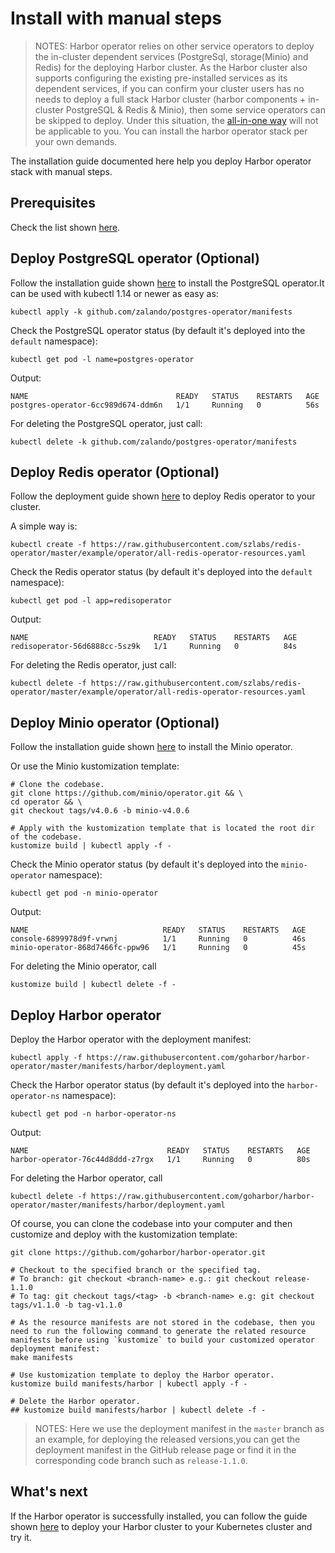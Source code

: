 # Install with manual steps

> NOTES: Harbor operator relies on other service operators to deploy the in-cluster dependent services (PostgreSql, storage(Minio) and Redis) for the deploying Harbor cluster. As the Harbor cluster also supports configuring the existing pre-installed services as its dependent services, if you can confirm your cluster users has no needs to deploy a full stack Harbor cluster (harbor components + in-cluster PostgreSQL & Redis & Minio), then some service operators can be skipped to deploy. Under this situation, the [all-in-one way](./kustomization-all-in-one.md) will not be applicable to you. You can install the harbor operator stack per your own demands.

The installation guide documented here help you deploy Harbor operator stack with manual steps.

## Prerequisites

Check the list shown [here](./kustomization-all-in-one.md#prerequisites).

## Deploy PostgreSQL operator (Optional)

Follow the installation guide shown [here](https://github.com/zalando/postgres-operator/blob/master/docs/quickstart.md#configuration-options) to install the PostgreSQL operator.It can be used with kubectl 1.14 or newer as easy as:

```shell script
kubectl apply -k github.com/zalando/postgres-operator/manifests
```

Check the PostgreSQL operator status (by default it's deployed into the `default` namespace):

```shell
kubectl get pod -l name=postgres-operator
```

Output:

```log
NAME                                 READY   STATUS    RESTARTS   AGE
postgres-operator-6cc989d674-ddm6n   1/1     Running   0          56s
```

For deleting the PostgreSQL operator, just call:

```shell
kubectl delete -k github.com/zalando/postgres-operator/manifests
```

## Deploy Redis operator (Optional)

Follow the deployment guide shown [here](https://github.com/spotahome/redis-operator#operator-deployment-on-kubernetes) to deploy Redis operator to your cluster.

A simple way is:

```shell script
kubectl create -f https://raw.githubusercontent.com/szlabs/redis-operator/master/example/operator/all-redis-operator-resources.yaml
```

Check the Redis operator status (by default it's deployed into the `default` namespace):

```shell
kubectl get pod -l app=redisoperator
```

Output:

```log
NAME                            READY   STATUS    RESTARTS   AGE
redisoperator-56d6888cc-5sz9k   1/1     Running   0          84s
```

For deleting the Redis operator, just call:

```shell
kubectl delete -f https://raw.githubusercontent.com/szlabs/redis-operator/master/example/operator/all-redis-operator-resources.yaml
```

## Deploy Minio operator (Optional)

Follow the installation guide shown [here](https://github.com/minio/operator/tree/v4.0.6#1-install-the-minio-operator) to install the Minio operator.

Or use the Minio kustomization template:

```shell
# Clone the codebase.
git clone https://github.com/minio/operator.git && \
cd operator && \
git checkout tags/v4.0.6 -b minio-v4.0.6

# Apply with the kustomization template that is located the root dir of the codebase.
kustomize build | kubectl apply -f -
```

Check the Minio operator status (by default it's deployed into the `minio-operator` namespace):

```shell
kubectl get pod -n minio-operator
```

Output:

```log
NAME                              READY   STATUS    RESTARTS   AGE
console-6899978d9f-vrwnj          1/1     Running   0          46s
minio-operator-868d7466fc-ppw96   1/1     Running   0          45s
```

For deleting the Minio operator, call

```shell
kustomize build | kubectl delete -f -
```

## Deploy Harbor operator

Deploy the Harbor operator with the deployment manifest:

```shell
kubectl apply -f https://raw.githubusercontent.com/goharbor/harbor-operator/master/manifests/harbor/deployment.yaml
```

Check the Harbor operator status (by default it's deployed into the `harbor-operator-ns` namespace):

```shell
kubectl get pod -n harbor-operator-ns
```

Output:

```shell
NAME                               READY   STATUS    RESTARTS   AGE
harbor-operator-76c44d8ddd-z7rgx   1/1     Running   0          80s
```

For deleting the Harbor operator, call

```shell
kubectl delete -f https://raw.githubusercontent.com/goharbor/harbor-operator/master/manifests/harbor/deployment.yaml
```

Of course, you can clone the codebase into your computer and then customize and deploy with the kustomization template:

```shell
git clone https://github.com/goharbor/harbor-operator.git

# Checkout to the specified branch or the specified tag.
# To branch: git checkout <branch-name> e.g.: git checkout release-1.1.0
# To tag: git checkout tags/<tag> -b <branch-name> e.g: git checkout tags/v1.1.0 -b tag-v1.1.0

# As the resource manifests are not stored in the codebase, then you need to run the following command to generate the related resource manifests before using `kustomize` to build your customized operator deployment manifest:
make manifests

# Use kustomization template to deploy the Harbor operator.
kustomize build manifests/harbor | kubectl apply -f -

# Delete the Harbor operator.
## kustomize build manifests/harbor | kubectl delete -f -
```

>NOTES: Here we use the deployment manifest in the `master` branch as an example, for deploying the released versions,you can get the deployment manifest in the GitHub release page or find it in the corresponding code branch such as `release-1.1.0`.

## What's next

If the Harbor operator is successfully installed, you can follow the guide shown [here](../tutorial.md#deploy-harbor-cluster) to deploy your Harbor cluster to your Kubernetes cluster and try it.
